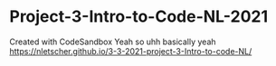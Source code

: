 # Project-3-Intro-to-Code-NL-2021

Created with CodeSandbox
Yeah so uhh basically yeah
https://nletscher.github.io/3-3-2021-project-3-Intro-to-code-NL/
